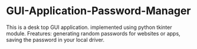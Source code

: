 # GUI-Application-Password-Manager
This is a desk top GUI application. implemented using python tkinter module. Freatures: generating random passwords for websites or apps, saving the password in your local driver.
